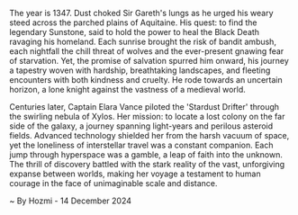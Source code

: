 
The year is 1347.  Dust choked Sir Gareth's lungs as he urged his weary steed across the parched plains of Aquitaine.  His quest: to find the legendary Sunstone, said to hold the power to heal the Black Death ravaging his homeland.  Each sunrise brought the risk of bandit ambush, each nightfall the chill threat of wolves and the ever-present gnawing fear of starvation.  Yet, the promise of salvation spurred him onward, his journey a tapestry woven with hardship, breathtaking landscapes, and fleeting encounters with both kindness and cruelty.  He rode towards an uncertain horizon, a lone knight against the vastness of a medieval world.


Centuries later, Captain Elara Vance piloted the 'Stardust Drifter' through the swirling nebula of Xylos. Her mission: to locate a lost colony on the far side of the galaxy, a journey spanning light-years and perilous asteroid fields.  Advanced technology shielded her from the harsh vacuum of space, yet the loneliness of interstellar travel was a constant companion.  Each jump through hyperspace was a gamble, a leap of faith into the unknown. The thrill of discovery battled with the stark reality of the vast, unforgiving expanse between worlds, making her voyage a testament to human courage in the face of unimaginable scale and distance.

~ By Hozmi - 14 December 2024
